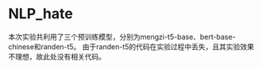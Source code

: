 # NLP_hate

本次实验共利用了三个预训练模型，分别为mengzi-t5-base、bert-base-chinese和randen-t5。
由于randen-t5的代码在实验过程中丢失，且其实验效果不理想，故此处没有相关代码。

